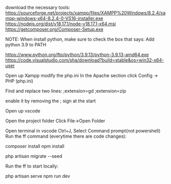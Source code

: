 download the necessary tools:
https://sourceforge.net/projects/xampp/files/XAMPP%20Windows/8.2.4/xampp-windows-x64-8.2.4-0-VS16-installer.exe
https://nodejs.org/dist/v18.17.1/node-v18.17.1-x64.msi
https://getcomposer.org/Composer-Setup.exe

NOTE: When install python, make sure to check the box that says: Add python 3.9 to PATH

https://www.python.org/ftp/python/3.9.13/python-3.9.13-amd64.exe
https://code.visualstudio.com/sha/download?build=stable&os=win32-x64-user




Open up Xampp
modify the php.ini
In the Apache section click Config -> PHP (php.ini)

Find and replace two lines:
;extension=gd
;extension=zip

enable it by removing the ; sign at the start

Open up vscode

Open the project folder Click File->Open Folder

Open terminal in vscode Ctrl+J, Select Command prompt(not powershell) Run the ff command (everytime there are code changes):

composer install
npm install

php artisan migrate --seed



Run the ff to start locally:

php artisan serve
npm run dev